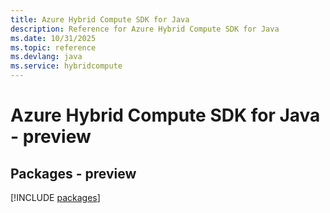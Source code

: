```yaml
---
title: Azure Hybrid Compute SDK for Java
description: Reference for Azure Hybrid Compute SDK for Java
ms.date: 10/31/2025
ms.topic: reference
ms.devlang: java
ms.service: hybridcompute
---
```

# Azure Hybrid Compute SDK for Java - preview
## Packages - preview
[!INCLUDE [packages](hybrid-compute-index.md)]